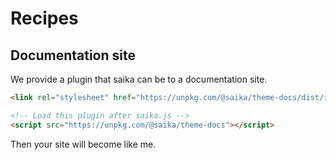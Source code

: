 # Recipes

## Documentation site

We provide a plugin that saika can be to a documentation site.

```html
<link rel="stylesheet" href="https://unpkg.com/@saika/theme-docs/dist/index.css">

<!-- Load this plugin after saika.js -->
<script src="https://unpkg.com/@saika/theme-docs"></script>
```

Then your site will become like me.
